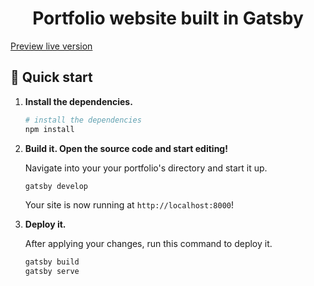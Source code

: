 <h1 align="center">
  Portfolio website built in Gatsby
</h1>

<a href="https://relaxed-bhaskara-5abd0a.netlify.com/" target="_blank">
  Preview live version
</a>

## 🚀 Quick start

1.  **Install the dependencies.**

    ```sh
    # install the dependencies
    npm install
    ```

2.  **Build it. Open the source code and start editing!**

    Navigate into your your portfolio's directory and start it up.

    ```sh
    gatsby develop
    ```

    Your site is now running at `http://localhost:8000`!

3.  **Deploy it.**

    After applying your changes, run this command to deploy it.

    ```sh
    gatsby build
    gatsby serve
    ```
